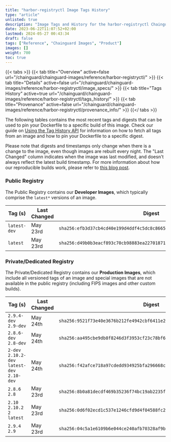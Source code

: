 ```yaml
---
title: "harbor-registryctl Image Tags History"
type: "article"
unlisted: true
description: "Image Tags and History for the harbor-registryctl Chainguard Image"
date: 2023-06-22T11:07:52+02:00
lastmod: 2024-05-27 00:43:34
draft: false
tags: ["Reference", "Chainguard Images", "Product"]
images: []
weight: 700
toc: true
---
```


{{< tabs >}}
{{< tab title="Overview" active=false url="/chainguard/chainguard-images/reference/harbor-registryctl/" >}}
{{< tab title="Details" active=false url="/chainguard/chainguard-images/reference/harbor-registryctl/image_specs/" >}}
{{< tab title="Tags History" active=true url="/chainguard/chainguard-images/reference/harbor-registryctl/tags_history/" >}}
{{< tab title="Provenance" active=false url="/chainguard/chainguard-images/reference/harbor-registryctl/provenance_info/" >}}
{{</ tabs >}}

The following tables contains the most recent tags and digests that can be used to pin your Dockerfile to a specific build of this image. Check our guide on [Using the Tag History API](/chainguard/chainguard-images/using-the-tag-history-api/) for information on how to fetch all tags from an image and how to pin your Dockerfile to a specific digest.

Please note that digests and timestamps only change when there is a change to the image, even though images are rebuilt every night. The "Last Changed" column indicates when the image was last modified, and doesn't always reflect the latest build timestamp. For more information about how our reproducible builds work, please refer to [this blog post](https://www.chainguard.dev/unchained/reproducing-chainguards-reproducible-image-builds).

### Public Registry
The Public Registry contains our **Developer Images**, which typically comprise the `latest*` versions of an image.

| Tag (s)       | Last Changed | Digest                                                                    |
|---------------|--------------|---------------------------------------------------------------------------|
|  `latest-dev` | May 23rd     | `sha256:efb3d37cb4cd40e199d4ddf4c5dc8c86655627be15d41d0b51bd682e3c53976f` |
|  `latest`     | May 23rd     | `sha256:d49b0b3eacf893c70cb98883ea22701871947ad74a49a53874f23ecd3f88ad76` |


### Private/Dedicated Registry
The Private/Dedicated Registry contains our **Production Images**, which include all versioned tags of an image and special images that are not available in the public registry (including FIPS images and other custom builds).

| Tag (s)                                       | Last Changed | Digest                                                                    |
|-----------------------------------------------|--------------|---------------------------------------------------------------------------|
|  `2.9.4-dev` `2.9-dev`                        | May 24th     | `sha256:9521f73e40e3676b212fe4942cbf6411e27e1d8a701117a78599ce4aafc644f2` |
|  `2.8.6-dev` `2.8-dev`                        | May 24th     | `sha256:aa495cbe9db8f8246d3f3953cf23c78bf683902977e9b95aa1729236c452e2c5` |
|  `2-dev` `2.10.2-dev` `latest-dev` `2.10-dev` | May 24th     | `sha256:f42afce718a97cdedd934925bfa296668c429adf9b95e612539a89ebf3ba5a70` |
|  `2.8.6` `2.8`                                | May 23rd     | `sha256:8b0a81decdf469b35236f74bc19ab2235f37c6068da3730cc9213b0c217ad535` |
|  `2.10` `2.10.2` `2` `latest`                 | May 23rd     | `sha256:0d6f02ecd1c537e1246cfd9d4f04588fc256c07e6a07f9c556fc3f809b3e4f50` |
|  `2.9.4` `2.9`                                | May 23rd     | `sha256:04c5a1e6109b6e044ce240afb70328af9b3556fda19f77e8f8955d34a59d36e8` |

